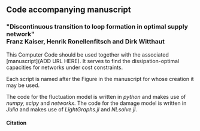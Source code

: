 <p align="center">
   <h2>
     Code accompanying manuscript 
  </h2>
 </p>
<p align="center">
   <h3> "Discontinuous transition to loop formation in optimal supply network"
     </br>
  Franz Kaiser, Henrik Ronellenfitsch and Dirk Witthaut
  </h3>
 </p>

This Computer Code should be used together with the associated [manuscript](ADD URL HERE). It serves to find the dissipation-optimal capacities for networks under cost constraints.

Each script is named after the Figure in the manuscript for whose creation it may be used.

The code for the fluctuation model is written in *python* and makes use of *numpy, scipy* and *networkx*.
The code for the damage model is written in *Julia* and makes use of *LightGraphs.jl* and *NLsolve.jl*.


<h4>
   Citation
   </h4>

